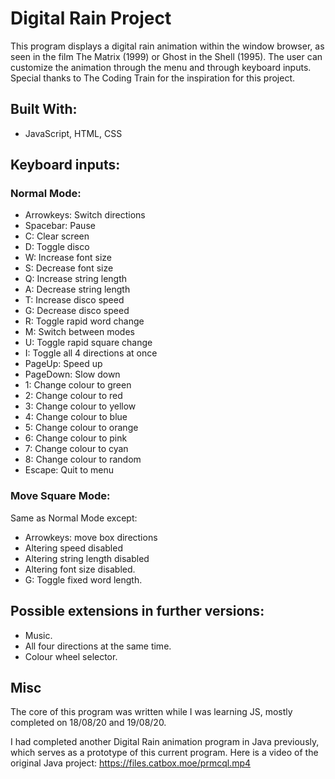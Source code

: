 # Digital Rain Project

This program displays a digital rain animation within the window browser, as seen in the film The Matrix (1999) or Ghost in the Shell (1995). The user can customize the animation through the menu and through keyboard inputs. Special thanks to The Coding Train for the inspiration for this project.

## Built With:

- JavaScript, HTML, CSS

## Keyboard inputs:

### Normal Mode:

- Arrowkeys: Switch directions
- Spacebar: Pause
- C: Clear screen
- D: Toggle disco
- W: Increase font size
- S: Decrease font size
- Q: Increase string length
- A: Decrease string length
- T: Increase disco speed
- G: Decrease disco speed
- R: Toggle rapid word change
- M: Switch between modes
- U: Toggle rapid square change
- I: Toggle all 4 directions at once
- PageUp: Speed up
- PageDown: Slow down
- 1: Change colour to green
- 2: Change colour to red
- 3: Change colour to yellow
- 4: Change colour to blue
- 5: Change colour to orange
- 6: Change colour to pink
- 7: Change colour to cyan
- 8: Change colour to random
- Escape: Quit to menu

### Move Square Mode:

Same as Normal Mode except:

- Arrowkeys: move box directions
- Altering speed disabled
- Altering string length disabled
- Altering font size disabled.
- G: Toggle fixed word length.

## Possible extensions in further versions:

- Music.
- All four directions at the same time.
- Colour wheel selector.

## Misc

The core of this program was written while I was learning JS, mostly completed on 18/08/20 and 19/08/20.

I had completed another Digital Rain animation program in Java previously, which serves as a prototype of this current program. Here is a video of the original Java project:
https://files.catbox.moe/prmcql.mp4
